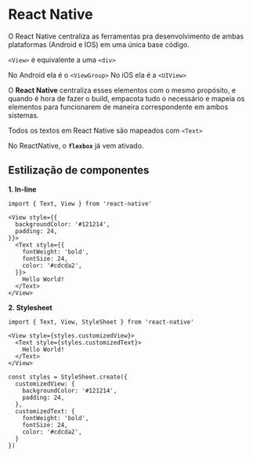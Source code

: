 # React Native

O React Native centraliza as ferramentas pra desenvolvimento de ambas plataformas (Android e IOS) em uma única base código.

`<View>` é equivalente a uma `<div>`

No Android ela é o `<ViewGroup>`
No iOS ela é a `<UIView>`

O **React Native** centraliza esses elementos com o mesmo propósito, e quando é hora de fazer o build, empacota tudo o necessário e mapeia os elementos para funcionarem de maneira correspondente em ambos sistemas.

Todos os textos em React Native são mapeados com `<Text>`

No ReactNative, o **`flexbox`** já vem ativado.

## Estilização de componentes

**1. In-line**
```tsx
import { Text, View } from 'react-native'

<View style={{
  backgroundColor: '#121214',
  padding: 24,
}}>
  <Text style={{
    fontWeight: 'bold',
    fontSize: 24,
    color: '#cdcda2',
  }}>
    Hello World!
  </Text>
</View>
```

**2. Stylesheet**
```tsx
import { Text, View, StyleSheet } from 'react-native'

<View style={styles.customizedView}>
  <Text style={styles.customizedText}>
    Hello World!
  </Text>
</View>

const styles = StyleSheet.create({
  customizedView: {
    backgroundColor: '#121214',
    padding: 24,
  },
  customizedText: {
    fontWeight: 'bold',
    fontSize: 24,
    color: '#cdcda2',
  }
})
```